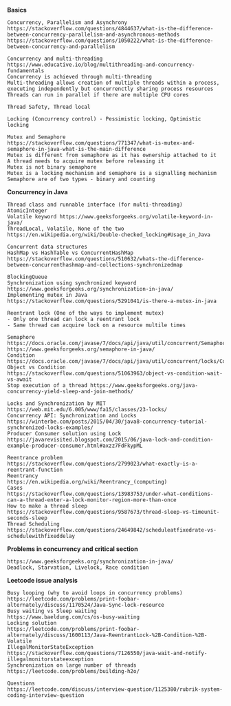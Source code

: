 
**Basics**

    Concurrency, Parallelism and Asynchrony
    https://stackoverflow.com/questions/4844637/what-is-the-difference-between-concurrency-parallelism-and-asynchronous-methods
    https://stackoverflow.com/questions/1050222/what-is-the-difference-between-concurrency-and-parallelism

    Concurrency and multi-threading 
    https://www.educative.io/blog/multithreading-and-concurrency-fundamentals
    Concurrency is achieved through multi-threading 
    Multi-threading allows creation of multiple threads within a process, executing independently but concurrenctly sharing process resources
    Threads can run in parallel if there are multiple CPU cores 

    Thread Safety, Thread local

    Locking (Concurrency control) - Pessimistic locking, Optimistic locking 

    Mutex and Semaphore 
    https://stackoverflow.com/questions/771347/what-is-mutex-and-semaphore-in-java-what-is-the-main-difference
    Mutex is different from semaphore as it has ownership attached to it
    A thread needs to acquire mutex before releasing it 
    Mutex is not binary semaphore
    Mutex is a locking mechanism and semaphore is a signalling mechanism 
    Semaphore are of two types - binary and counting 

**Concurrency in Java**

    Thread class and runnable interface (for multi-threading)
    AtomicInteger
    Volatile keyword https://www.geeksforgeeks.org/volatile-keyword-in-java/  
    ThreadLocal, Volatile, None of the two 
    https://en.wikipedia.org/wiki/Double-checked_locking#Usage_in_Java

    Concurrent data structures 
    HashMap vs HashTable vs ConcurrentHashMap
    https://stackoverflow.com/questions/510632/whats-the-difference-between-concurrenthashmap-and-collections-synchronizedmap

    BlockingQueue
    Synchronization using synchronized keyword
    https://www.geeksforgeeks.org/synchronization-in-java/
    Implementing mutex in Java
    https://stackoverflow.com/questions/5291041/is-there-a-mutex-in-java
  
    Reentrant lock (One of the ways to implement mutex)
    - Only one thread can lock a reentrant lock
    - Same thread can acquire lock on a resource multile times   

    Semaphore
    https://docs.oracle.com/javase/7/docs/api/java/util/concurrent/Semaphore.html
    https://www.geeksforgeeks.org/semaphore-in-java/  
    Condition 
    https://docs.oracle.com/javase/7/docs/api/java/util/concurrent/locks/Condition.html
    Object vs Condition
    https://stackoverflow.com/questions/51063963/object-vs-condition-wait-vs-await
    Stop execution of a thread https://www.geeksforgeeks.org/java-concurrency-yield-sleep-and-join-methods/

    Locks and Synchronization by MIT
    https://web.mit.edu/6.005/www/fa15/classes/23-locks/
    Concurrency API: Synchronization and Locks
    https://winterbe.com/posts/2015/04/30/java8-concurrency-tutorial-synchronized-locks-examples/
    Producer Consumer solution using Lock
    https://javarevisited.blogspot.com/2015/06/java-lock-and-condition-example-producer-consumer.html#axzz7FdFkypML

    Reentrance problem 
    https://stackoverflow.com/questions/2799023/what-exactly-is-a-reentrant-function
    Reentrancy
    https://en.wikipedia.org/wiki/Reentrancy_(computing)
    Cases
    https://stackoverflow.com/questions/13983753/under-what-conditions-can-a-thread-enter-a-lock-monitor-region-more-than-once
    How to make a thread sleep
    https://stackoverflow.com/questions/9587673/thread-sleep-vs-timeunit-seconds-sleep 
    Thread Scheduling
    https://stackoverflow.com/questions/24649842/scheduleatfixedrate-vs-schedulewithfixeddelay

**Problems in concurrency and critical section** 

    https://www.geeksforgeeks.org/synchronization-in-java/
    Deadlock, Starvation, Livelock, Race condition

**Leetcode issue analysis**

    Busy looping (why to avoid loops in concurrency problems)
    https://leetcode.com/problems/print-foobar-alternately/discuss/1170524/Java-Sync-lock-resource
    Busy waiting vs Sleep waiting
    https://www.baeldung.com/cs/os-busy-waiting
    Locking solution
    https://leetcode.com/problems/print-foobar-alternately/discuss/1600113/Java-ReentrantLock-%2B-Condition-%2B-Volatile
    IllegalMonitorStateException
    https://stackoverflow.com/questions/7126550/java-wait-and-notify-illegalmonitorstateexception
    Synchronization on large number of threads
    https://leetcode.com/problems/building-h2o/
    
    Questions
    https://leetcode.com/discuss/interview-question/1125380/rubrik-system-coding-interview-question
